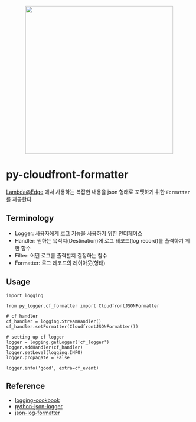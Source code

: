 <p align="center">
    <img src="log.jpg" width="400" />
</p>

# py-cloudfront-formatter
[Lambda@Edge](https://docs.aws.amazon.com/AmazonCloudFront/latest/DeveloperGuide/lambda-event-structure.html) 에서 사용하는 복잡한 내용을 json 형태로 포맷하기 위한 `Formatter`를 제공한다.

## Terminology
- Logger: 사용자에게 로그 기능을 사용하기 위한 인터페이스
- Handler: 원하는 목적지(Destination)에 로그 레코드(log record)를 출력하기 위한 함수
- Filter: 어떤 로그를 출력할지 결정하는 함수
- Formatter: 로그 레코드의 레이아웃(형태)


## Usage
```
import logging

from py_logger.cf_formatter import CloudfrontJSONFormatter

# cf handler
cf_handler = logging.StreamHandler()
cf_handler.setFormatter(CloudfrontJSONFormatter())

# setting up cf logger
logger = logging.getLogger('cf_logger')
logger.addHandler(cf_handler)
logger.setLevel(logging.INFO)
logger.propagate = False

logger.info('good', extra=cf_event)
```


## Reference
- [logging-cookbook](https://docs.python.org/ko/3/howto/logging-cookbook.html#)
- [python-json-logger](https://github.com/madzak/python-json-logger)
- [json-log-formatter](https://github.com/marselester/json-log-formatter)